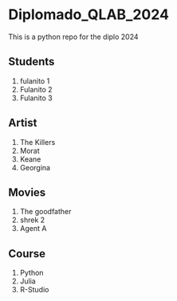 # Diplomado_QLAB_2024
This is a python repo for the diplo 2024

## Students
1. fulanito 1
2. Fulanito 2
3. Fulanito 3

## Artist
1. The Killers
2. Morat
3. Keane
4. Georgina

## Movies
1. The goodfather
2. shrek 2
3. Agent A

## Course
1. Python
2. Julia
3. R-Studio
